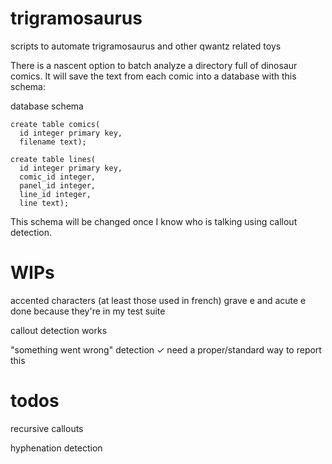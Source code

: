 trigramosaurus
==============

scripts to automate trigramosaurus and other qwantz related toys

There is a nascent option to batch analyze a directory full of dinosaur comics. It will save the text from each comic into a database with this schema:

database schema

    create table comics(
      id integer primary key,
      filename text);

    create table lines(
      id integer primary key,
      comic_id integer,
      panel_id integer,
      line_id integer,
      line text);

This schema will be changed once I know who is talking using callout detection.

WIPs
====

accented characters (at least those used in french)
  grave e and acute e done because they're in my test suite

callout detection
  works

"something went wrong" detection ✓
  need a proper/standard way to report this

todos
=====

recursive callouts

hyphenation detection
